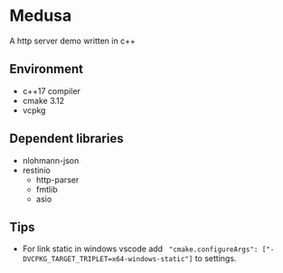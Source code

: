 # Medusa

A http server demo written in c++

## Environment

* c++17 compiler
* cmake 3.12
* vcpkg

## Dependent libraries

* nlohmann-json
* restinio
    * http-parser
    * fmtlib
    * asio

## Tips

* For link static in windows vscode add ` "cmake.configureArgs": ["-DVCPKG_TARGET_TRIPLET=x64-windows-static"]` to settings.